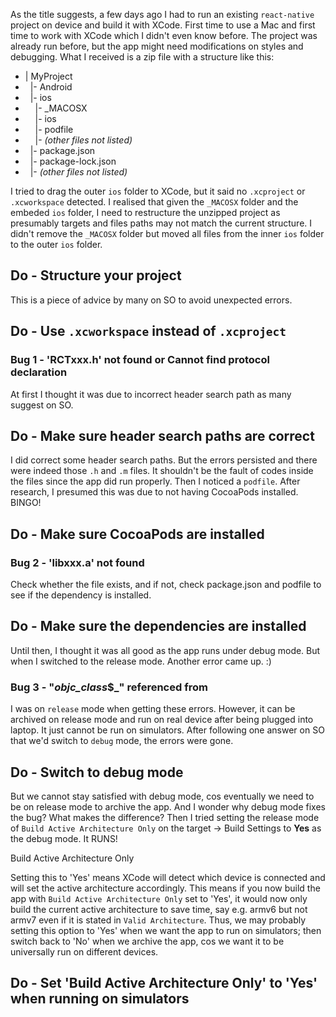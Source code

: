 As the title suggests, a few days ago I had to run an existing `react-native` project on device and build it with XCode.
First time to use a Mac and first time to work with XCode which I didn't even know before.
The project was already run before, but the app might need modifications on styles and debugging. What I received is a zip file with a structure like this:

+ | MyProject
+ &nbsp;&nbsp;|- Android
+ &nbsp;&nbsp;|- ios
+ &nbsp;&nbsp;&nbsp;&nbsp;|- _MACOSX
+ &nbsp;&nbsp;&nbsp;&nbsp;|- ios
+ &nbsp;&nbsp;&nbsp;&nbsp;|- podfile
+ &nbsp;&nbsp;&nbsp;&nbsp;|- *(other files not listed)*
+ &nbsp;&nbsp;|- package.json
+ &nbsp;&nbsp;|- package-lock.json
+ &nbsp;&nbsp;|- *(other files not listed)*

I tried to drag the outer  `ios` folder to XCode, but it said no `.xcproject` or `.xcworkspace` detected. I realised that given the `_MACOSX` folder and the embeded `ios` folder, I need to restructure the unzipped project as presumably targets and files paths may not match the current structure. I didn't remove the `_MACOSX` folder but moved all files from the inner `ios` folder to the outer `ios` folder.
## Do - Structure your project

This is a piece of advice by many on SO to avoid unexpected errors. 
## Do - Use `.xcworkspace` instead of `.xcproject`

### Bug 1 - 'RCTxxx.h' not found or Cannot find protocol declaration
At first I thought it was due to incorrect header search path as many suggest on SO. 
## Do - Make sure header search paths are correct
I did correct some header search paths. But the errors persisted and there were indeed those `.h` and `.m` files. It shouldn't be the fault of codes inside the files since the app did run properly. Then I noticed a `podfile`.
After research, I presumed this was due to not having CocoaPods installed.
BINGO!
## Do - Make sure CocoaPods are installed

### Bug 2 - 'libxxx.a' not found
Check whether the file exists, and if not, check package.json and podfile to see if the dependency is installed.
## Do - Make sure the dependencies are installed

Until then, I thought it was all good as the app runs under debug mode. But when I switched to the release mode. Another error came up. :)


### Bug 3 - "_objc_class_$_" referenced from
I was on `release` mode when getting these errors. However, it can be archived on release mode and run on real device after being plugged into laptop. 
It just cannot be run on simulators. After following one answer on SO that we'd switch to `debug` mode, the errors were gone.
## Do - Switch to debug mode
But we cannot stay satisfied with debug mode, cos eventually we need to be on release mode to archive the app. And I wonder why debug mode fixes the bug? What makes the difference? 
Then I tried setting the release mode of `Build Active Architecture Only` on the target -> Build Settings to **Yes** as the debug mode. 
It RUNS!
<div class="postConcepts">Build Active Architecture Only</div>

Setting this to 'Yes' means XCode will detect which device is connected and will set the active <span class="postRelated" related-url="efe">architecture</span> accordingly. This means if you now build the app with `Build Active Architecture Only` set to 'Yes', it would now only build the current active architecture to save time, say e.g. armv6 but not armv7 even if it is stated in `Valid Architecture`. 
Thus, we may probably setting this option to 'Yes' when we want the app to run on simulators; then switch back to 'No' when we archive the app, cos we want it to be universally run on different devices.
## Do - Set 'Build Active Architecture Only' to 'Yes' when running on simulators
